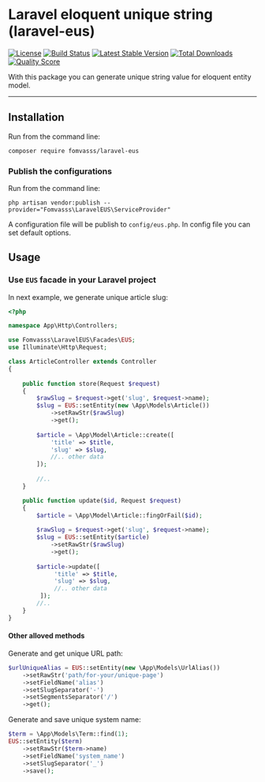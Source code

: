 # Laravel eloquent unique string (laravel-eus)

[![License](https://img.shields.io/packagist/l/fomvasss/laravel-eus.svg?style=for-the-badge)](https://packagist.org/packages/fomvasss/laravel-eus)
[![Build Status](https://img.shields.io/github/stars/fomvasss/laravel-eus.svg?style=for-the-badge)](https://github.com/fomvasss/laravel-eus)
[![Latest Stable Version](https://img.shields.io/packagist/v/fomvasss/laravel-eus.svg?style=for-the-badge)](https://packagist.org/packages/fomvasss/laravel-eus)
[![Total Downloads](https://img.shields.io/packagist/dt/fomvasss/laravel-eus.svg?style=for-the-badge)](https://packagist.org/packages/fomvasss/laravel-eus)
[![Quality Score](https://img.shields.io/scrutinizer/g/fomvasss/laravel-eus.svg?style=for-the-badge)](https://scrutinizer-ci.com/g/fomvasss/laravel-eus)

With this package you can generate unique string value for eloquent entity model.

----------

## Installation

Run from the command line:

```bash
composer require fomvasss/laravel-eus
```

### Publish the configurations

Run from the command line:

```
php artisan vendor:publish --provider="Fomvasss\LaravelEUS\ServiceProvider"
```
A configuration file will be publish to `config/eus.php`. In config file you can set default options.

## Usage

### Use `EUS` facade in your Laravel project

In next example, we generate unique article slug:

```php
<?php 

namespace App\Http\Controllers;

use Fomvasss\LaravelEUS\Facades\EUS;
use Illuminate\Http\Request;

class ArticleController extends Controller 
{
    
    public function store(Request $request)
    {
        $rawSlug = $request->get('slug', $request->name);
        $slug = EUS::setEntity(new \App\Models\Article())
            ->setRawStr($rawSlug)
            ->get();
                
        $article = \App\Model\Article::create([
            'title' => $title,
            'slug' => $slug,
            //.. other data
        ]);
        
        //..
    }

    public function update($id, Request $request) 
    {        
        $article = \App\Model\Article::fingOrFail($id);
     
        $rawSlug = $request->get('slug', $request->name);
        $slug = EUS::setEntity($article)
            ->setRawStr($rawSlug)
            ->get();
         
        $article->update([
             'title' => $title,
             'slug' => $slug,
             //.. other data
         ]);
        //..
    }
}
```

#### Other alloved methods

Generate and get unique URL path:

```php
$urlUniqueAlias = EUS::setEntity(new \App\Models\UrlAlias())
    ->setRawStr('path/for-your/unique-page')
    ->setFieldName('alias')
    ->setSlugSeparator('-')
    ->setSegmentsSeparator('/')
    ->get();
```

Generate and save unique system name:

```php
$term = \App\Models\Term::find(1);
EUS::setEntity($term)
    ->setRawStr($term->name)
    ->setFieldName('system_name')
    ->setSlugSeparator('_')
    ->save();
```